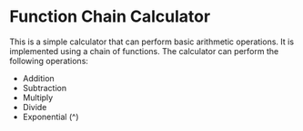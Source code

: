 # Function Chain Calculator
This is a simple calculator that can perform basic arithmetic operations. It is implemented using a chain of functions. The calculator can perform the following operations:
- Addition
- Subtraction
- Multiply
- Divide
- Exponential (^)

